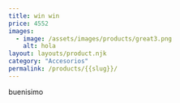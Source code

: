```yaml
---
title: win win
price: 4552
images:
  - image: /assets/images/products/great3.png
    alt: hola
layout: layouts/product.njk
category: "Accesorios"
permalink: /products/{{slug}}/
---
```

buenisimo
